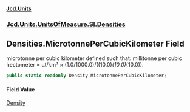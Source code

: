 #### [Jcd.Units](index.md 'index')
### [Jcd.Units.UnitsOfMeasure.SI](Jcd.Units.UnitsOfMeasure.SI.md 'Jcd.Units.UnitsOfMeasure.SI').[Densities](Densities.md 'Jcd.Units.UnitsOfMeasure.SI.Densities')

## Densities.MicrotonnePerCubicKilometer Field

microtonne per cubic kilometer defined such that: millitonne per cubic hectometer = μt/km³ × (1.0/1000.0)/((10.0)*(10.0)*(10.0)).

```csharp
public static readonly Density MicrotonnePerCubicKilometer;
```

#### Field Value
[Density](Density.md 'Jcd.Units.UnitTypes.Density')